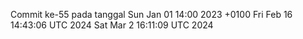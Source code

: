 Commit ke-55 pada tanggal Sun Jan 01 14:00 2023 +0100
Fri Feb 16 14:43:06 UTC 2024
Sat Mar  2 16:11:09 UTC 2024
